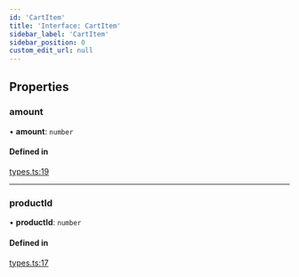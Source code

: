 ```yaml
---
id: 'CartItem'
title: 'Interface: CartItem'
sidebar_label: 'CartItem'
sidebar_position: 0
custom_edit_url: null
---
```


## Properties

### amount

• **amount**: `number`

#### Defined in

[types.ts:19](https://github.com/Project-Krypto/ReactPayVault/blob/f4a2766/src/lib/types.ts#L19)

---

### productId

• **productId**: `number`

#### Defined in

[types.ts:17](https://github.com/Project-Krypto/ReactPayVault/blob/f4a2766/src/lib/types.ts#L17)
